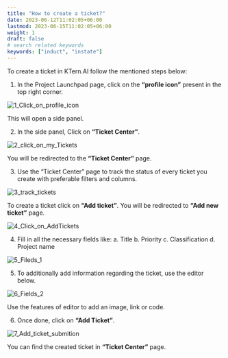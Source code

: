```yaml
---
title: "How to create a ticket?"
date: 2023-06-12T11:02:05+06:00
lastmod: 2023-06-15T11:02:05+06:00
weight: 1
draft: false
# search related keywords
keywords: ["induct", "instate"]
---
```



To create a ticket in KTern.AI follow the mentioned steps below:

1.	In the Project Launchpad page, click on the <b>“profile icon”</b> present in the top right corner.

   ![1_Click_on_profile_icon](https://storage.googleapis.com/ktern-public-files/product-documentation/Ticket%20Center/1_Click_on_profile_icon.png)

   This will open a side panel.

2.	In the side panel, Click on <b>“Ticket Center”</b>. 

   ![2_click_on_my_Tickets](https://storage.googleapis.com/ktern-public-files/product-documentation/Ticket%20Center/2_click_on_my_Tickets.png)

   You will be redirected to the <b>“Ticket Center”</b> page.

3.	Use the “Ticket Center” page to track the status of every ticket you create with preferable filters and columns.

   ![3_track_tickets](https://storage.googleapis.com/ktern-public-files/product-documentation/Ticket%20Center/3_track_tickets.png)

   To create a ticket click on <b>“Add ticket”</b>. You will be redirected to <b>“Add new ticket”</b> page.

   ![4_Click_on_AddTickets](https://storage.googleapis.com/ktern-public-files/product-documentation/Ticket%20Center/4_Click_on_AddTickets.png)

4.	Fill in all the necessary fields like:
      a.	Title
      b.	Priority
      c.	Classification
      d. Project name

   ![5_Fileds_1](https://storage.googleapis.com/ktern-public-files/product-documentation/Ticket%20Center/5_Fileds_1.png)

5.	To additionally add information regarding the ticket, use the editor below.

   ![6_Fields_2](https://storage.googleapis.com/ktern-public-files/product-documentation/Ticket%20Center/6_Fields_2.png)

   Use the features of editor to add an image, link or code.

6.	Once done, click on <b>“Add Ticket”</b>.

![7_Add_ticket_submition](https://storage.googleapis.com/ktern-public-files/product-documentation/Ticket%20Center/7_Add_ticket_submition.png)

You can find the created ticket in <b>“Ticket Center”</b> page. 
